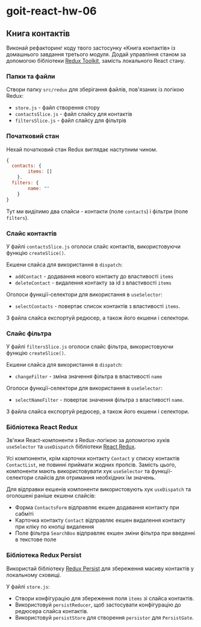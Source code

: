 # goit-react-hw-06

## Книга контактів

Виконай рефакторинг коду твого застосунку «Книга контактів» із домашнього завдання третього модуля. Додай управління станом за допомогою бібліотеки [Redux Toolkit](https://redux-toolkit.js.org/), замість локального React стану.

### Папки та файли

Створи папку `src/redux` для зберігання файлів, пов'язаних із логікою Redux:

- `store.js` - файл створення стору
- `contactsSlice.js` - файл слайсу для контактів
- `filtersSlice.js` - файл слайсу для фільтрів

### Початковий стан

Нехай початковий стан Redux виглядає наступним чином.

```js
{
  contacts: {
		items: []
	},
  filters: {
		name: ""
	}
}
```

Тут ми виділимо два слайси - контакти (поле `contacts`) і фільтри (поле `filters`).

### Слайс контактів

У файлі `contactsSlice.js` оголоси слайс контактів, використовуючи функцію `createSlice()`.

Екшени слайса для використання в `dispatch`:

- `addContact` - додавання нового контакту до властивості `items`
- `deleteContact` - видалення контакту за id з властивості `items`

Оголоси функції-селектори для використання в `useSelector`:

- `selectContacts` - повертає список контактів з властивості `items`.

З файла слайса експортуй редюсер, а також його екшени і селектори.

### Слайс фільтра

У файлі `filtersSlice.js` оголоси слайс фільтра, використовуючи функцію `createSlice()`.

Екшени слайса для використання в `dispatch`:

- `changeFilter` - зміна значення фільтра в властивості `name`

Оголоси функції-селектори для використання в `useSelector`:

- `selectNameFilter` - повертає значення фільтра з властивості `name`.

З файла слайса експортуй редюсер, а також його екшени і селектори.

### Бібліотека React Redux

Зв'яжи React-компоненти з Redux-логікою за допомогою хуків `useSelector` та `useDispatch` бібліотеки [React Redux](https://react-redux.js.org/).

Усі компоненти, крім карточки контакту `Contact` у списку контактів `ContactList`, не повинні приймати жодних пропсів. Замість цього, компоненти мають використовувати хук `useSelector` та функції-селектори слайсів для отримання необхідних їм значень.

Для відправки екшенів компоненти використовують хук `useDispatch` та оголошені раніше екшени слайсів:

- Форма `ContactsForm` відправляє екшен додавання контакту при сабміті
- Карточка контакту `Contact` відправляє екшен видалення контакту при кліку по кнопці видалення
- Поле фільтра `SearchBox` відправляє екшен зміни фільтра при введенні в текстове поле

### Бібліотека Redux Persist

Використай бібліотеку [Redux Persist](https://www.npmjs.com/package/redux-persist) для збереження масиву контактів у локальному сховищі.

У файлі `store.js`:

- Створи конфігурацію для збереження поля `items` зі слайса контактів.
- Використовуй `persistReducer`, щоб застосувати конфігурацію до редюсера слайса контактів.
- Використовуй `persistStore` для створення `persistor` для `PersistGate`.
